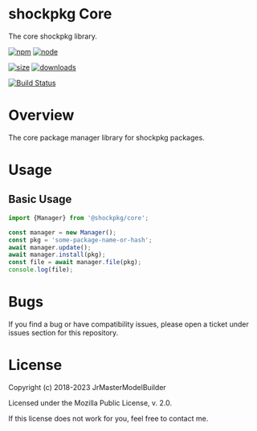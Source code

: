 # shockpkg Core

The core shockpkg library.

[![npm](https://img.shields.io/npm/v/@shockpkg/core.svg)](https://npmjs.com/package/@shockpkg/core)
[![node](https://img.shields.io/node/v/@shockpkg/core.svg)](https://nodejs.org)

[![size](https://packagephobia.now.sh/badge?p=@shockpkg/core)](https://packagephobia.now.sh/result?p=@shockpkg/core)
[![downloads](https://img.shields.io/npm/dm/@shockpkg/core.svg)](https://npmcharts.com/compare/@shockpkg/core?minimal=true)

[![Build Status](https://github.com/shockpkg/core/workflows/main/badge.svg)](https://github.com/shockpkg/core/actions?query=workflow%3Amain+branch%3Amaster)

# Overview

The core package manager library for shockpkg packages.

# Usage

## Basic Usage

```js
import {Manager} from '@shockpkg/core';

const manager = new Manager();
const pkg = 'some-package-name-or-hash';
await manager.update();
await manager.install(pkg);
const file = await manager.file(pkg);
console.log(file);
```

# Bugs

If you find a bug or have compatibility issues, please open a ticket under issues section for this repository.

# License

Copyright (c) 2018-2023 JrMasterModelBuilder

Licensed under the Mozilla Public License, v. 2.0.

If this license does not work for you, feel free to contact me.
